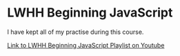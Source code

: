 # LWHH Beginning JavaScript

I have kept all of my practise during this course.

[Link to LWHH Beginning JavaScript Playlist on Youtube](https://www.youtube.com/playlist?list=PLoR56CteKZnAdVtfTbAbUqT2thG4S-Anv)
